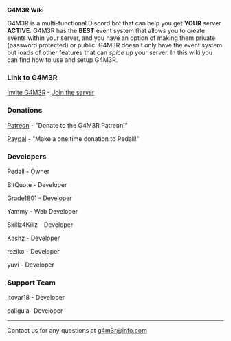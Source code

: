 [](/info@g4m3r.xyz)    **G4M3R Wiki**
<!-- notoc -->


G4M3R is a multi-functional Discord bot that can help you get **YOUR** server **ACTIVE**. G4M3R has the **BEST** event system that allows you to create events within your server, and you have an option of making them private (password protected) or public. G4M3R doesn't only have the event system but loads of other features that can _spice_ up your server. In this wiki you can find how to use and setup G4M3R.

### Link to G4M3R

[Invite G4M3R](https://discordapp.com/oauth2/authorize?&client_id=270010330782892032&scope=bot) - [Join the server](https://discord.gg/mtJyQjW)   

### Donations

[Patreon](https://www.patreon.com/g4m3r) - "Donate to the G4M3R Patreon!" 

[Paypal](https://www.paypal.me/pedall) - "Make a one time donation to Pedall!"

### Developers

Pedall - Owner

BitQuote - Developer

Grade1801 - Developer

Yammy - Web Developer

Skillz4Killz - Developer

Kashz - Developer

reziko - Developer

yuvi - Developer

### Support Team

Itovar18 - Developer

caIigula- Developer

___
Contact us for any questions at g4m3r@info.com
